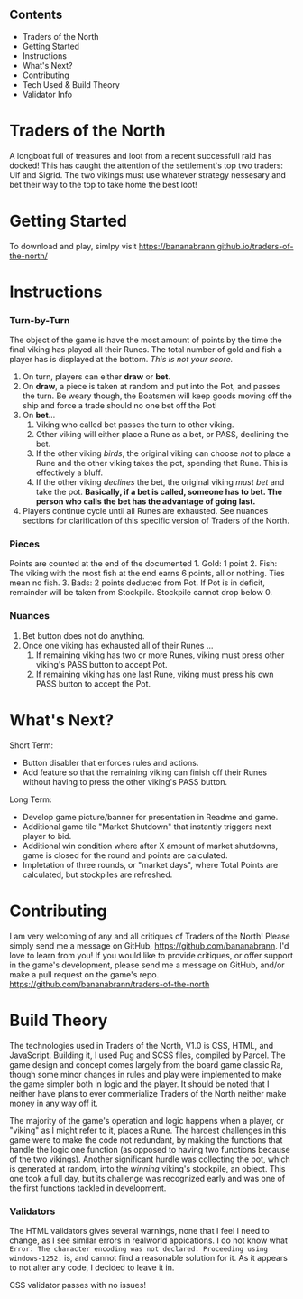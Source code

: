 ## Contents
* Traders of the North
* Getting Started
* Instructions
* What's Next?
* Contributing
* Tech Used & Build Theory
* Validator Info

# Traders of the North
A longboat full of treasures and loot from a recent successfull raid has docked! This has caught the attention of the settlement's top two traders: Ulf and Sigrid. The two vikings must use whatever strategy nessesary and bet their way to the top to take home the best loot!

# Getting Started
To download and play, simlpy visit https://bananabrann.github.io/traders-of-the-north/

# Instructions
### Turn-by-Turn
The object of the game is have the most amount of points by the time the final viking has played all their Runes. The total number of gold and fish a player has is displayed at the bottom. *This is not your score.*
1. On turn, players can either **draw** or **bet**.
1. On **draw**, a piece is taken at random and put into the Pot, and passes the turn. Be weary though, the Boatsmen will keep goods moving off the ship and force a trade should no one bet off the Pot!
1. On **bet**...
    1. Viking who called bet passes the turn to other viking.
    1. Other viking will either place a Rune as a bet, or PASS, declining the bet.
    1. If the other viking *birds*, the original viking can choose *not* to place a Rune and the other viking takes the pot, spending that Rune. This is effectively a bluff.
    1. If the other viking *declines* the bet, the original viking *must bet* and take the pot. **Basically, if a bet is called, someone has to bet. The person who calls the bet has the advantage of going last.**
1. Players continue cycle until all Runes are exhausted. See nuances sections for clarification of this specific version of Traders of the North.

### Pieces
Points are counted at the end of the documented
    1. Gold: 1 point
    2. Fish: The viking with the most fish at the end earns 6 points, all or nothing. Ties mean no fish.
    3. Bads: 2 points deducted from Pot. If Pot is in deficit, remainder will be taken from Stockpile. Stockpile cannot drop below 0.

### Nuances
1. Bet button does not do anything.
1. Once one viking has exhausted all of their Runes ...
    1. If remaining viking has two or more Runes, viking must press other viking's PASS button to accept Pot.
    1. If remaining viking has one last Rune, viking must press his own PASS button to accept the Pot.

# What's Next?
Short Term:
- Button disabler that enforces rules and actions.
- Add feature so that the remaining viking can finish off their Runes without having to press the other viking's PASS button.

Long Term:
- Develop game picture/banner for presentation in Readme and game.
- Additional game tile "Market Shutdown" that instantly triggers next player to bid.
- Additional win condition where after X amount of market shutdowns, game is closed for the round and points are calculated.
- Impletation of three rounds, or "market days", where Total Points are calculated, but stockpiles are refreshed.

# Contributing
I am very welcoming of any and all critiques of Traders of the North! Please simply send me a message on GitHub, https://github.com/bananabrann. I'd love to learn from you!
If you would like to provide critiques, or offer support in the game's development, please send me a message on GitHub, and/or make a pull request on the game's repo. https://github.com/bananabrann/traders-of-the-north

# Build Theory
The technologies used in Traders of the North, V1.0 is CSS, HTML, and JavaScript. Building it, I used Pug and SCSS files, compiled by Parcel. The game design and concept comes largely from the board game classic Ra, though some minor changes in rules and play were implemented to make the game simpler both in logic and the player. It should be noted that I neither have plans to ever commerialize Traders of the North neither make money in any way off it.

The majority of the game's operation and logic happens when a player, or "viking" as I might refer to it, places a Rune. The hardest challenges in this game were to make the code not redundant, by making the functions that handle the logic one function (as opposed to having two functions because of the two vikings). Another significant hurdle was collecting the pot, which is generated at random, into the *winning* viking's stockpile, an object. This one took a full day, but its challenge was recognized early and was one of the first functions tackled in development.

### Validators
The HTML validators gives several warnings, none that I feel I need to change, as I see similar errors in realworld appications.
I do not know what `Error: The character encoding was not declared. Proceeding using windows-1252.` is, and cannot find a reasonable solution for it. As it appears to not alter any code, I decided to leave it in.

CSS validator passes with no issues!

